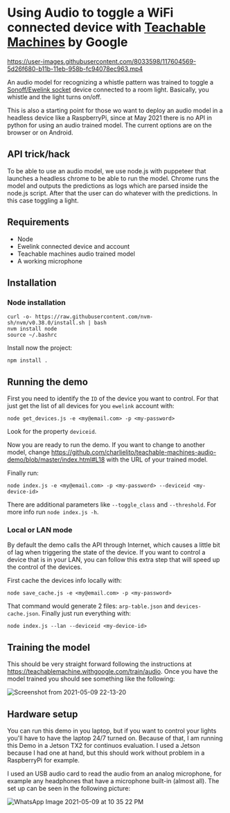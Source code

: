 # Using Audio to toggle a WiFi connected device with [Teachable Machines](https://teachablemachine.withgoogle.com/) by Google

https://user-images.githubusercontent.com/8033598/117604569-5d26f680-b11b-11eb-958b-fc94078ec963.mp4

An audio model for recognizing a whistle pattern was trained to toggle a [Sonoff/Ewelink socket](https://www.amazon.com/-/es/Slampher-Bombilla-inteligente-compatible-Assistant/dp/B07TRSYJGB) device connected to a room light. Basically, you whistle and the light turns on/off.

This is also a starting point for those wo want to deploy an audio model in a headless device like a RaspberryPi, since at May 2021 there is no API in python for using an audio trained model. The current options are on the browser or on Android.

## API trick/hack
To be able to use an audio model, we use node.js with puppeteer that launches a headless chrome to be able to run the model. Chrome runs the model and outputs the predictions as logs which are parsed inside the node.js script. After that the user can do whatever with the predictions. In this case toggling a light.

## Requirements
* Node
* Ewelink connected device and account
* Teachable machines audio trained model
* A working microphone

## Installation

### Node installation

```
curl -o- https://raw.githubusercontent.com/nvm-sh/nvm/v0.38.0/install.sh | bash
nvm install node
source ~/.bashrc
```

Install now the project:
```
npm install .
```

## Running the demo
First you need to identify the `ID` of the device you want to control. For that just get the list of all devices for you `ewelink` account with:

```
node get_devices.js -e <my@email.com> -p <my-password>
```
Look for the property `deviceid`.

Now you are ready to run the demo. If you want to change to another model, change https://github.com/charlielito/teachable-machines-audio-demo/blob/master/index.html#L18 with the URL of your trained model.

Finally run:

```
node index.js -e <my@email.com> -p <my-password> --deviceid <my-device-id>
```

There are additional parameters like `--toggle_class` and `--threshold`. For more info run `node index.js -h`.

### Local or LAN mode
By default the demo calls the API through Internet, which causes a little bit of lag when triggering the state of the device. If you want to control a device that is in your LAN, you can follow this extra step that will speed up the control of the devices.

First cache the devices info locally with:
```
node save_cache.js -e <my@email.com> -p <my-password>
```

That command would generate 2 files: `arp-table.json` and `devices-cache.json`.
Finally just run everything with:

```
node index.js --lan --deviceid <my-device-id>
```

## Training the model
This should be very straight forward following the instructions at https://teachablemachine.withgoogle.com/train/audio.
Once you have the model trained you should see something like the following:

![Screenshot from 2021-05-09 22-13-20](https://user-images.githubusercontent.com/8033598/117601377-cf93d880-b113-11eb-9fbe-1565923d411f.png)

## Hardware setup

You can run this demo in you laptop, but if you want to control your lights you'll have to have the laptop 24/7 turned on. Because of that, I am running this Demo in a Jetson TX2 for continuos evaluation. I used a Jetson because I had one at hand, but this should work without problem in a RaspberryPi for example.

I used an USB audio card to read the audio from an analog microphone, for example any headphones that have a microphone built-in (almost all). The set up can be seen in the following picture:

![WhatsApp Image 2021-05-09 at 10 35 22 PM](https://user-images.githubusercontent.com/8033598/117602721-00294180-b117-11eb-83e2-65acb941f0d4.jpeg)